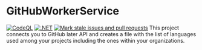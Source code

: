 # GitHubWorkerService
[![CodeQL](https://github.com/gabriel-rodriguezcastellini/GitHubWorkerService/actions/workflows/github-code-scanning/codeql/badge.svg)](https://github.com/gabriel-rodriguezcastellini/GitHubWorkerService/actions/workflows/github-code-scanning/codeql)
[![.NET](https://github.com/gabriel-rodriguezcastellini/GitHubWorkerService/actions/workflows/dotnet.yml/badge.svg)](https://github.com/gabriel-rodriguezcastellini/GitHubWorkerService/actions/workflows/dotnet.yml)
[![Mark stale issues and pull requests](https://github.com/gabriel-rodriguezcastellini/GitHubWorkerService/actions/workflows/stale.yml/badge.svg)](https://github.com/gabriel-rodriguezcastellini/GitHubWorkerService/actions/workflows/stale.yml)
This project connects you to GitHub later API and creates a file with the list of languages used among your projects including the ones within your organizations.

